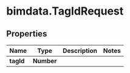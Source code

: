 # bimdata.TagIdRequest

## Properties

Name | Type | Description | Notes
------------ | ------------- | ------------- | -------------
**tagId** | **Number** |  | 


